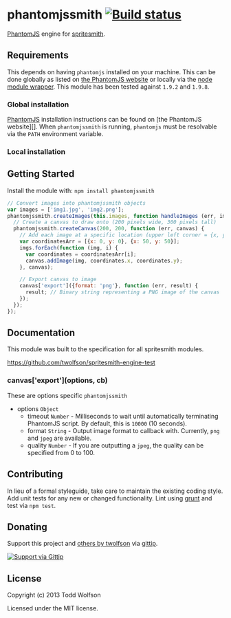 # phantomjssmith [![Build status](https://travis-ci.org/twolfson/phantomjssmith.png?branch=master)](https://travis-ci.org/twolfson/phantomjssmith)

[PhantomJS][phantomjs] engine for [spritesmith][spritesmith].

[phantomjs]: http://phantomjs.org/
[spritesmith]: https://github.com/Ensighten/spritesmith

## Requirements
This depends on having `phantomjs` installed on your machine. This can be done globally as listed on [the PhantomJS website][phantomjs] or locally via the [node module wrapper][npm-phantomjs]. This module has been tested against `1.9.2` and `1.9.8`.

[npm-phantomjs]: https://github.com/Medium/phantomjs

### Global installation
[PhantomJS][phantomjs] installation instructions can be found on [the PhantomJS website][]. When `phantomjssmith` is running, `phantomjs` must be resolvable via the `PATH` environment variable.

### Local installation


## Getting Started
Install the module with: `npm install phantomjssmith`

```javascript
// Convert images into phantomjssmith objects
var images = ['img1.jpg', 'img2.png'];
phantomjssmith.createImages(this.images, function handleImages (err, imgs) {
  // Create a canvas to draw onto (200 pixels wide, 300 pixels tall)
  phantomjssmith.createCanvas(200, 200, function (err, canvas) {
    // Add each image at a specific location (upper left corner = {x, y})
    var coordinatesArr = [{x: 0, y: 0}, {x: 50, y: 50}];
    imgs.forEach(function (img, i) {
      var coordinates = coordinatesArr[i];
      canvas.addImage(img, coordinates.x, coordinates.y);
    }, canvas);

    // Export canvas to image
    canvas['export']({format: 'png'}, function (err, result) {
      result; // Binary string representing a PNG image of the canvas
    });
  });
});
```

## Documentation
This module was built to the specification for all spritesmith modules.

https://github.com/twolfson/spritesmith-engine-test

### canvas\['export'\](options, cb)
These are options specific `phantomjssmith`

- options `Object`
  - timeout `Number` - Milliseconds to wait until automatically terminating PhantomJS script. By default, this is `10000` (10 seconds).
  - format `String` - Output image format to callback with. Currently, `png` and `jpeg` are available.
  - quality `Number` - If you are outputting a `jpeg`, the quality can be specified from 0 to 100.

## Contributing
In lieu of a formal styleguide, take care to maintain the existing coding style. Add unit tests for any new or changed functionality. Lint using [grunt](https://github.com/gruntjs/grunt) and test via `npm test`.

## Donating
Support this project and [others by twolfson][gittip] via [gittip][].

[![Support via Gittip][gittip-badge]][gittip]

[gittip-badge]: https://rawgithub.com/twolfson/gittip-badge/master/dist/gittip.png
[gittip]: https://www.gittip.com/twolfson/

## License
Copyright (c) 2013 Todd Wolfson

Licensed under the MIT license.
